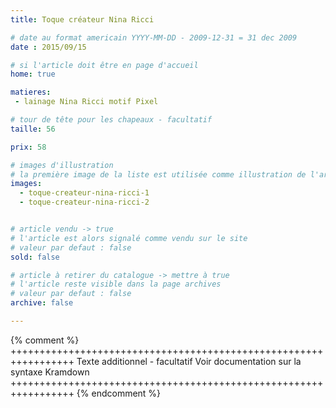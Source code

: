 ```yaml
---
title: Toque créateur Nina Ricci

# date au format americain YYYY-MM-DD - 2009-12-31 = 31 dec 2009
date : 2015/09/15

# si l'article doit être en page d'accueil
home: true

matieres:
 - lainage Nina Ricci motif Pixel

# tour de tête pour les chapeaux - facultatif
taille: 56

prix: 58

# images d'illustration
# la première image de la liste est utilisée comme illustration de l'article dans les pages de listing.
images:
  - toque-createur-nina-ricci-1
  - toque-createur-nina-ricci-2


# article vendu -> true
# l'article est alors signalé comme vendu sur le site
# valeur par defaut : false
sold: false

# article à retirer du catalogue -> mettre à true
# l'article reste visible dans la page archives
# valeur par defaut : false
archive: false

---
```

{% comment %} +++++++++++++++++++++++++++++++++++++++++++++++++++++++++++++++++
              Texte additionnel - facultatif
              Voir documentation sur la syntaxe Kramdown
+++++++++++++++++++++++++++++++++++++++++++++++++++++++++++++++++ {% endcomment %}
